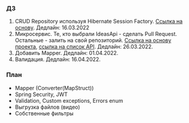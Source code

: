 ### ДЗ
1. CRUD Repository используя Hibernate Session Factory. [Ссылка на основу](https://github.com/andreichev/itis-programming-java4/tree/main/HibernateExample). Дедлайн: 16.03.2022
2. Микросервис. Те, кто выбрали IdeasApi - сделать Pull Request. Остальные - залить на свой репозиторий. [Ссылка на основу проекта](https://github.com/andreichev/itis-programming-java4/tree/main/IdeasApi), [ссылка на список API](https://github.com/andreichev/itis-programming-java4/blob/main/Api%20variants.md). Дедлайн: 26.03.2022.
3. Добавить Mapper. Дедлайн: 01.04.2022.
4. Валидация. Дедлайн: 16.04.2022.

### План
- Mapper (Converter(MapStruct))
- Spring Security, JWT
- Validation, Custom exceptions, Errors enum
- Выгрузка файлов (видео)
- Собственные фильтры
